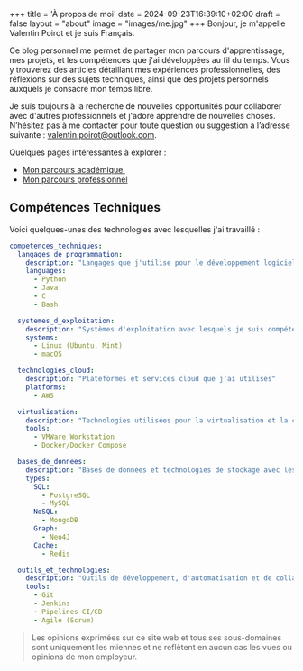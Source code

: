 +++
title = 'À propos de moi'
date = 2024-09-23T16:39:10+02:00
draft = false
layout = "about"
image = "images/me.jpg"
+++
Bonjour, je m'appelle Valentin Poirot et je suis Français.

Ce blog personnel me permet de partager mon parcours d'apprentissage, mes projets, et les compétences que j'ai développées au fil du temps. Vous y trouverez des articles détaillant mes expériences professionnelles, des réflexions sur des sujets techniques, ainsi que des projets personnels auxquels je consacre mon temps libre.

Je suis toujours à la recherche de nouvelles opportunités pour collaborer avec d'autres professionnels et j'adore apprendre de nouvelles choses. N’hésitez pas à me contacter pour toute question ou suggestion à l’adresse suivante : [valentin.poirot@outlook.com](mailto:valentin.poirot@outlook.com).

Quelques pages intéressantes à explorer :

- [Mon parcours académique.](posts/imt-mines-ales/)
- [Mon parcours professionnel](posts/work-study-cea/)

## Compétences Techniques

Voici quelques-unes des technologies avec lesquelles j'ai travaillé :

```yml
competences_techniques:
  langages_de_programmation:
    description: "Langages que j'utilise pour le développement logiciel"
    languages:
      - Python
      - Java
      - C
      - Bash

  systemes_d_exploitation:
    description: "Systèmes d'exploitation avec lesquels je suis compétent"
    systems:
      - Linux (Ubuntu, Mint)
      - macOS

  technologies_cloud:
    description: "Plateformes et services cloud que j'ai utilisés"
    platforms:
      - AWS

  virtualisation:
    description: "Technologies utilisées pour la virtualisation et la conteneurisation"
    tools:
      - VMWare Workstation
      - Docker/Docker Compose

  bases_de_donnees:
    description: "Bases de données et technologies de stockage avec lesquelles j'ai travaillé"
    types:
      SQL:
        - PostgreSQL
        - MySQL
      NoSQL:
        - MongoDB
      Graph:
        - Neo4J
      Cache:
        - Redis

  outils_et_technologies:
    description: "Outils de développement, d'automatisation et de collaboration"
    tools:
      - Git
      - Jenkins
      - Pipelines CI/CD
      - Agile (Scrum)

```

> Les opinions exprimées sur ce site web et tous ses sous-domaines sont uniquement les miennes et ne reflètent en aucun cas les vues ou opinions de mon employeur.